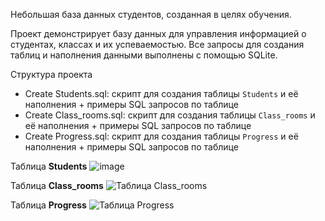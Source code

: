 Небольшая база данных студентов, созданная в целях обучения.

Проект демонстрирует базу данных для управления информацией о студентах, классах и их успеваемостью. Все запросы для создания таблиц и наполнения данными выполнены с помощью SQLite.

Структура проекта

- Create Students.sql: скрипт для создания таблицы `Students` и её наполнения + примеры SQL запросов по таблице
- Create Class_rooms.sql: скрипт для создания таблицы `Class_rooms` и её наполнения + примеры SQL запросов по таблице
- Create Progress.sql: скрипт для создания таблицы `Progress` и её наполнения + примеры SQL запросов по таблице



Таблица **Students**
![image](https://github.com/user-attachments/assets/214ab481-fd92-498f-a6b9-eb4f283b6dad)


Таблица  **Class_rooms**
![Таблица Class_rooms](https://github.com/user-attachments/assets/15f41159-1ade-4f10-a97d-c79fd865c255)



Таблица **Progress**
![Таблица Progress](https://github.com/user-attachments/assets/3ee2443e-5655-4a58-81f2-b3748c638461)






